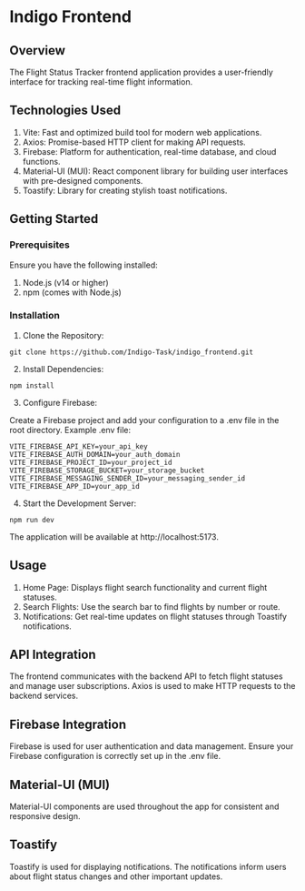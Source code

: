 # Indigo Frontend
## Overview
The Flight Status Tracker frontend application provides a user-friendly interface for tracking real-time flight information. 

## Technologies Used
1. Vite: Fast and optimized build tool for modern web applications.
2. Axios: Promise-based HTTP client for making API requests.
3. Firebase: Platform for authentication, real-time database, and cloud functions.
4. Material-UI (MUI): React component library for building user interfaces with pre-designed components.
5. Toastify: Library for creating stylish toast notifications.
## Getting Started
### Prerequisites
Ensure you have the following installed:

1. Node.js (v14 or higher)
2. npm (comes with Node.js)

### Installation
1. Clone the Repository:
```
git clone https://github.com/Indigo-Task/indigo_frontend.git
```
2. Install Dependencies:
```
npm install
```
3. Configure Firebase:

Create a Firebase project and add your configuration to a .env file in the root directory. Example .env file:
```
VITE_FIREBASE_API_KEY=your_api_key
VITE_FIREBASE_AUTH_DOMAIN=your_auth_domain
VITE_FIREBASE_PROJECT_ID=your_project_id
VITE_FIREBASE_STORAGE_BUCKET=your_storage_bucket
VITE_FIREBASE_MESSAGING_SENDER_ID=your_messaging_sender_id
VITE_FIREBASE_APP_ID=your_app_id
```

4. Start the Development Server:

```
npm run dev
```
The application will be available at http://localhost:5173.
## Usage
1. Home Page: Displays flight search functionality and current flight statuses.
2. Search Flights: Use the search bar to find flights by number or route.
3. Notifications: Get real-time updates on flight statuses through Toastify notifications.
## API Integration
The frontend communicates with the backend API to fetch flight statuses and manage user subscriptions. Axios is used to make HTTP requests to the backend services.

## Firebase Integration
Firebase is used for user authentication and data management. Ensure your Firebase configuration is correctly set up in the .env file.

## Material-UI (MUI)
Material-UI components are used throughout the app for consistent and responsive design. 
## Toastify
Toastify is used for displaying notifications. The notifications inform users about flight status changes and other important updates.



